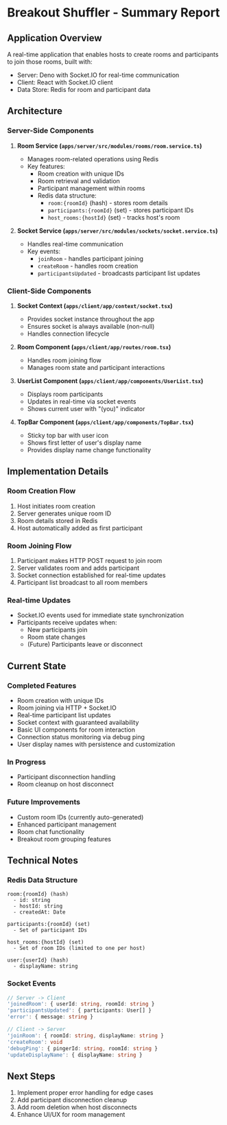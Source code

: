 # Breakout Shuffler - Summary Report

## Application Overview

A real-time application that enables hosts to create rooms and participants to join those rooms, built with:
- Server: Deno with Socket.IO for real-time communication
- Client: React with Socket.IO client
- Data Store: Redis for room and participant data

## Architecture

### Server-Side Components

1. **Room Service (`apps/server/src/modules/rooms/room.service.ts`)**
   - Manages room-related operations using Redis
   - Key features:
     - Room creation with unique IDs
     - Room retrieval and validation
     - Participant management within rooms
     - Redis data structure:
       - `room:{roomId}` (hash) - stores room details
       - `participants:{roomId}` (set) - stores participant IDs
       - `host_rooms:{hostId}` (set) - tracks host's room

2. **Socket Service (`apps/server/src/modules/sockets/socket.service.ts`)**
   - Handles real-time communication
   - Key events:
     - `joinRoom` - handles participant joining
     - `createRoom` - handles room creation
     - `participantsUpdated` - broadcasts participant list updates

### Client-Side Components

1. **Socket Context (`apps/client/app/context/socket.tsx`)**
   - Provides socket instance throughout the app
   - Ensures socket is always available (non-null)
   - Handles connection lifecycle

2. **Room Component (`apps/client/app/routes/room.tsx`)**
   - Handles room joining flow
   - Manages room state and participant interactions

3. **UserList Component (`apps/client/app/components/UserList.tsx`)**
   - Displays room participants
   - Updates in real-time via socket events
   - Shows current user with "(you)" indicator

4. **TopBar Component (`apps/client/app/components/TopBar.tsx`)**
   - Sticky top bar with user icon
   - Shows first letter of user's display name
   - Provides display name change functionality

## Implementation Details

### Room Creation Flow
1. Host initiates room creation
2. Server generates unique room ID
3. Room details stored in Redis
4. Host automatically added as first participant

### Room Joining Flow
1. Participant makes HTTP POST request to join room
2. Server validates room and adds participant
3. Socket connection established for real-time updates
4. Participant list broadcast to all room members

### Real-time Updates
- Socket.IO events used for immediate state synchronization
- Participants receive updates when:
  - New participants join
  - Room state changes
  - (Future) Participants leave or disconnect

## Current State

### Completed Features
- Room creation with unique IDs
- Room joining via HTTP + Socket.IO
- Real-time participant list updates
- Socket context with guaranteed availability
- Basic UI components for room interaction
- Connection status monitoring via debug ping
- User display names with persistence and customization

### In Progress
- Participant disconnection handling
- Room cleanup on host disconnect

### Future Improvements
- Custom room IDs (currently auto-generated)
- Enhanced participant management
- Room chat functionality
- Breakout room grouping features

## Technical Notes

### Redis Data Structure
```
room:{roomId} (hash)
  - id: string
  - hostId: string
  - createdAt: Date

participants:{roomId} (set)
  - Set of participant IDs

host_rooms:{hostId} (set)
  - Set of room IDs (limited to one per host)

user:{userId} (hash)
  - displayName: string
```

### Socket Events
```typescript
// Server -> Client
'joinedRoom': { userId: string, roomId: string }
'participantsUpdated': { participants: User[] }
'error': { message: string }

// Client -> Server
'joinRoom': { roomId: string, displayName: string }
'createRoom': void
'debugPing': { pingerId: string, roomId: string }
'updateDisplayName': { displayName: string }
```

## Next Steps

1. Implement proper error handling for edge cases
2. Add participant disconnection cleanup
3. Add room deletion when host disconnects
4. Enhance UI/UX for room management
